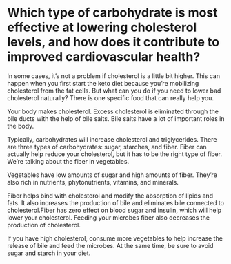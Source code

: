 # Which type of carbohydrate is most effective at lowering cholesterol levels, and how does it contribute to improved cardiovascular health?

In some cases, it’s not a problem if cholesterol is a little bit higher. This can happen when you first start the keto diet because you’re mobilizing cholesterol from the fat cells. But what can you do if you need to lower bad cholesterol naturally? There is one specific food that can really help you.

Your body makes cholesterol. Excess cholesterol is eliminated through the bile ducts with the help of bile salts. Bile salts have a lot of important roles in the body.

Typically, carbohydrates will increase cholesterol and triglycerides. There are three types of carbohydrates: sugar, starches, and fiber. Fiber can actually help reduce your cholesterol, but it has to be the right type of fiber. We’re talking about the fiber in vegetables.

Vegetables have low amounts of sugar and high amounts of fiber. They’re also rich in nutrients, phytonutrients, vitamins, and minerals.

Fiber helps bind with cholesterol and modify the absorption of lipids and fats. It also increases the production of bile and eliminates bile connected to cholesterol.Fiber has zero effect on blood sugar and insulin, which will help lower your cholesterol. Feeding your microbes fiber also decreases the production of cholesterol.

If you have high cholesterol, consume more vegetables to help increase the release of bile and feed the microbes. At the same time, be sure to avoid sugar and starch in your diet.
